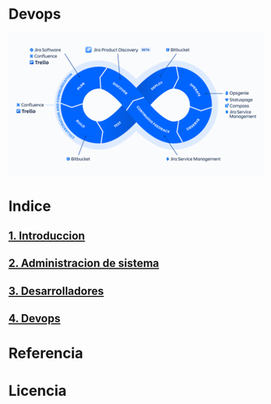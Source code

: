# Devops
![fotodevops](img/ADO-DevOps-Tool_1200x675@2x.png)

# Indice
## [1. Introduccion](introduccion.md)
## [2. Administracion de sistema](administracion.md)
## [3. Desarrolladores](desarroladores.md)
## [4. Devops](devops.md)

# Referencia 

# Licencia
